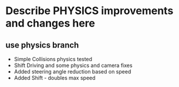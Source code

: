 # Describe PHYSICS improvements and changes here
## use physics branch
- Simple Collisions physics tested
- Shift Driving and some physics and camera fixes
- Added steering angle reduction based on speed
- Added Shift - doubles max speed